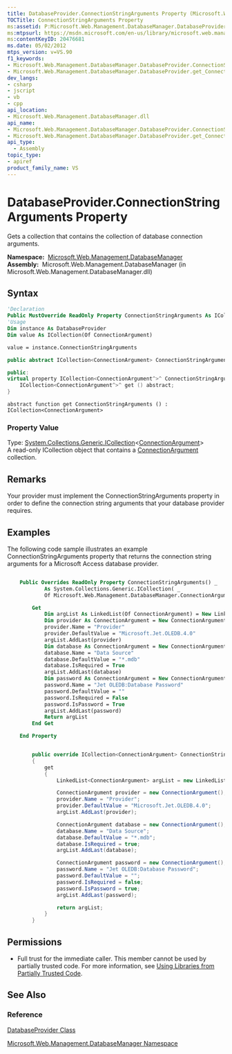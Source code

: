 ```yaml
---
title: DatabaseProvider.ConnectionStringArguments Property (Microsoft.Web.Management.DatabaseManager)
TOCTitle: ConnectionStringArguments Property
ms:assetid: P:Microsoft.Web.Management.DatabaseManager.DatabaseProvider.ConnectionStringArguments
ms:mtpsurl: https://msdn.microsoft.com/en-us/library/microsoft.web.management.databasemanager.databaseprovider.connectionstringarguments(v=VS.90)
ms:contentKeyID: 20476681
ms.date: 05/02/2012
mtps_version: v=VS.90
f1_keywords:
- Microsoft.Web.Management.DatabaseManager.DatabaseProvider.ConnectionStringArguments
- Microsoft.Web.Management.DatabaseManager.DatabaseProvider.get_ConnectionStringArguments
dev_langs:
- csharp
- jscript
- vb
- cpp
api_location:
- Microsoft.Web.Management.DatabaseManager.dll
api_name:
- Microsoft.Web.Management.DatabaseManager.DatabaseProvider.ConnectionStringArguments
- Microsoft.Web.Management.DatabaseManager.DatabaseProvider.get_ConnectionStringArguments
api_type:
  - Assembly
topic_type:
- apiref
product_family_name: VS
---
```


# DatabaseProvider.ConnectionStringArguments Property

Gets a collection that contains the collection of database connection arguments.

**Namespace:**  [Microsoft.Web.Management.DatabaseManager](microsoft-web-management-databasemanager-namespace.md)  
**Assembly:**  Microsoft.Web.Management.DatabaseManager (in Microsoft.Web.Management.DatabaseManager.dll)

## Syntax

```vb
'Declaration
Public MustOverride ReadOnly Property ConnectionStringArguments As ICollection(Of ConnectionArgument)
'Usage
Dim instance As DatabaseProvider
Dim value As ICollection(Of ConnectionArgument)

value = instance.ConnectionStringArguments
```

```csharp
public abstract ICollection<ConnectionArgument> ConnectionStringArguments { get; }
```

```cpp
public:
virtual property ICollection<ConnectionArgument^>^ ConnectionStringArguments {
    ICollection<ConnectionArgument^>^ get () abstract;
}
```

```jscript
abstract function get ConnectionStringArguments () : ICollection<ConnectionArgument>
```

### Property Value

Type: [System.Collections.Generic.ICollection](https://msdn.microsoft.com/library/92t2ye13)\<[ConnectionArgument](connectionargument-class-microsoft-web-management-databasemanager.md)\>  
A read-only ICollection object that contains a [ConnectionArgument](connectionargument-class-microsoft-web-management-databasemanager.md) collection.  

## Remarks

Your provider must implement the ConnectionStringArguments property in order to define the connection string arguments that your database provider requires.

## Examples

The following code sample illustrates an example ConnectionStringArguments property that returns the connection string arguments for a Microsoft Access database provider.

```vb

    Public Overrides ReadOnly Property ConnectionStringArguments() _
            As System.Collections.Generic.ICollection( _
            Of Microsoft.Web.Management.DatabaseManager.ConnectionArgument)

        Get
            Dim argList As LinkedList(Of ConnectionArgument) = New LinkedList(Of ConnectionArgument)
            Dim provider As ConnectionArgument = New ConnectionArgument
            provider.Name = "Provider"
            provider.DefaultValue = "Microsoft.Jet.OLEDB.4.0"
            argList.AddLast(provider)
            Dim database As ConnectionArgument = New ConnectionArgument
            database.Name = "Data Source"
            database.DefaultValue = "*.mdb"
            database.IsRequired = True
            argList.AddLast(database)
            Dim password As ConnectionArgument = New ConnectionArgument
            password.Name = "Jet OLEDB:Database Password"
            password.DefaultValue = ""
            password.IsRequired = False
            password.IsPassword = True
            argList.AddLast(password)
            Return argList
        End Get

    End Property

```

```csharp

        public override ICollection<ConnectionArgument> ConnectionStringArguments
        {
            get
            {
                LinkedList<ConnectionArgument> argList = new LinkedList<ConnectionArgument>();

                ConnectionArgument provider = new ConnectionArgument();
                provider.Name = "Provider";
                provider.DefaultValue = "Microsoft.Jet.OLEDB.4.0";
                argList.AddLast(provider);

                ConnectionArgument database = new ConnectionArgument();
                database.Name = "Data Source";
                database.DefaultValue = "*.mdb";
                database.IsRequired = true;
                argList.AddLast(database);

                ConnectionArgument password = new ConnectionArgument();
                password.Name = "Jet OLEDB:Database Password";
                password.DefaultValue = "";
                password.IsRequired = false;
                password.IsPassword = true;
                argList.AddLast(password);

                return argList;
            }
        }

```

## Permissions

  - Full trust for the immediate caller. This member cannot be used by partially trusted code. For more information, see [Using Libraries from Partially Trusted Code](https://msdn.microsoft.com/library/8skskf63).

## See Also

### Reference

[DatabaseProvider Class](databaseprovider-class-microsoft-web-management-databasemanager.md)

[Microsoft.Web.Management.DatabaseManager Namespace](microsoft-web-management-databasemanager-namespace.md)

